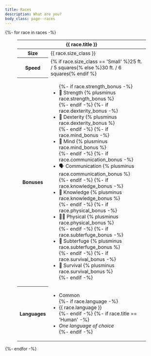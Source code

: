 ```yaml
---
title: Races
description: What are you?
body_class: page--races
---
```


{%- for race in races -%}
    <figure>
        <table>
            <thead>
                <tr>
                    <th class="center  stretch" colspan="3">{{ race.title }}</th>
                </tr>
            </thead>
            <tbody>
                <tr>
                    <th>Size</th>
                    <td class="nobold">{{ race.size_class }}</td>
                </tr>
                <tr>
                    <th>Speed</th>
                    <td class="nobold">{% if race.size_class == 'Small' %}25 ft. <span class="muted">/</span> 5 squares{% else %}30 ft. <span class="muted">/</span> 6 squares{% endif %}</td>
                </tr>
                <tr>
                    <th>Bonuses</th>
                    <td class="nobold">
                        <ul class="list">
                            {%- if race.strength_bonus -%}
                                <li>💪 Strength {% plusminus race.strength_bonus %}</li>
                            {%- endif -%}
                            {%- if race.dexterity_bonus -%}
                                <li>💨 Dexterity {% plusminus race.dexterity_bonus %}</li>
                            {%- endif -%}
                            {%- if race.mind_bonus -%}
                                <li>🧠 Mind {% plusminus race.mind_bonus %}</li>
                            {%- endif -%}
                            {%- if race.communication_bonus -%}
                                <li>🗣 Communication {% plusminus race.communication_bonus %}</li>
                            {%- endif -%}
                            {%- if race.knowledge_bonus -%}
                                <li>📖 Knowledge {% plusminus race.knowledge_bonus %}</li>
                            {%- endif -%}
                            {%- if race.physical_bonus -%}
                                <li>🏃‍♂️ Physical {% plusminus race.physical_bonus %}</li>
                            {%- endif -%}
                            {%- if race.subterfuge_bonus -%}
                                <li>🔎 Subterfuge {% plusminus race.subterfuge_bonus %}</li>
                            {%- endif -%}
                            {%- if race.survival_bonus -%}
                                <li>🍃 Survival {% plusminus race.survival_bonus %}</li>
                            {%- endif -%}
                        </ul>
                    </td>
                </tr>
                <tr>
                    <th>Languages</th>
                    <td class="nobold">
                        <ul class="inline-list">
                            <li>Common</li>
                            {%- if race.language -%}
                                <li>{{ race.language }}</li>
                            {%- endif -%}
                            {%- if race.title == 'Human' -%}
                                <li><em>One language of choice</em></li>
                            {%- endif -%}
                        </ul>
                    </td>
                </tr>
            </tbody>
        </table>
    </figure>
{%- endfor -%}
